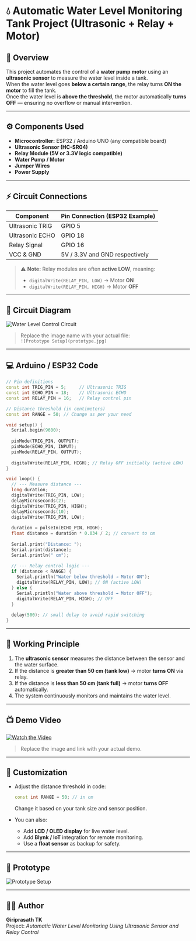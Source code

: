 # 💧 Automatic Water Level Monitoring Tank Project (Ultrasonic + Relay + Motor)

## 📘 Overview
This project automates the control of a **water pump motor** using an **ultrasonic sensor** to measure the water level inside a tank.  
When the water level goes **below a certain range**, the relay turns **ON the motor** to fill the tank.  
Once the water level is **above the threshold**, the motor automatically **turns OFF** — ensuring no overflow or manual intervention.

---

## ⚙️ Components Used
- **Microcontroller:** ESP32 / Arduino UNO (any compatible board)  
- **Ultrasonic Sensor (HC-SR04)**  
- **Relay Module (5V or 3.3V logic compatible)**  
- **Water Pump / Motor**  
- **Jumper Wires**  
- **Power Supply**

---

## ⚡ Circuit Connections

| Component | Pin Connection (ESP32 Example) |
|------------|-------------------------------|
| Ultrasonic TRIG | GPIO 5 |
| Ultrasonic ECHO | GPIO 18 |
| Relay Signal | GPIO 16 |
| VCC & GND | 5V / 3.3V and GND respectively |

> ⚠️ **Note:** Relay modules are often **active LOW**, meaning:  
> - `digitalWrite(RELAY_PIN, LOW)` → Motor **ON**  
> - `digitalWrite(RELAY_PIN, HIGH)` → Motor **OFF**

---

## 🔌 Circuit Diagram
![Water Level Control Circuit](CircuitDiagram.jpg)

> Replace the image name with your actual file:  
> `![Prototype Setup](prototype.jpg)`

---

## 💻 Arduino / ESP32 Code
```cpp
// Pin definitions
const int TRIG_PIN = 5;     // Ultrasonic TRIG
const int ECHO_PIN = 18;    // Ultrasonic ECHO
const int RELAY_PIN = 16;   // Relay control pin

// Distance threshold (in centimeters)
const int RANGE = 50; // Change as per your need

void setup() {
  Serial.begin(9600);
  
  pinMode(TRIG_PIN, OUTPUT);
  pinMode(ECHO_PIN, INPUT);
  pinMode(RELAY_PIN, OUTPUT);
  
  digitalWrite(RELAY_PIN, HIGH); // Relay OFF initially (active LOW)
}

void loop() {
  // --- Measure distance ---
  long duration;
  digitalWrite(TRIG_PIN, LOW);
  delayMicroseconds(2);
  digitalWrite(TRIG_PIN, HIGH);
  delayMicroseconds(10);
  digitalWrite(TRIG_PIN, LOW);
  
  duration = pulseIn(ECHO_PIN, HIGH);
  float distance = duration * 0.034 / 2; // convert to cm
  
  Serial.print("Distance: ");
  Serial.print(distance);
  Serial.println(" cm");
  
  // --- Relay control logic ---
  if (distance < RANGE) {
    Serial.println("Water below threshold → Motor ON");
    digitalWrite(RELAY_PIN, LOW); // ON (active LOW)
  } else {
    Serial.println("Water above threshold → Motor OFF");
    digitalWrite(RELAY_PIN, HIGH); // OFF
  }
  
  delay(500); // small delay to avoid rapid switching
}
```

---

## 🧠 Working Principle
1. The **ultrasonic sensor** measures the distance between the sensor and the water surface.  
2. If the distance is **greater than 50 cm (tank low)** → motor **turns ON** via relay.  
3. If the distance is **less than 50 cm (tank full)** → motor **turns OFF** automatically.  
4. The system continuously monitors and maintains the water level.

---

## 📺 Demo Video
[![Watch the Video](prototype.jpg)](https://youtu.be/your_video_link_here)

> Replace the image and link with your actual demo.

---

## 🧩 Customization
- Adjust the distance threshold in code:
  ```cpp
  const int RANGE = 50; // in cm
  ```
  Change it based on your tank size and sensor position.

- You can also:
  - Add **LCD / OLED display** for live water level.  
  - Add **Blynk / IoT** integration for remote monitoring.  
  - Use a **float sensor** as backup for safety.

---

## 📸 Prototype
![Prototype Setup](prototype.jpg)

---

## 🧑‍💻 Author
**Giriprasath TK**  
Project: *Automatic Water Level Monitoring Using Ultrasonic Sensor and Relay Control*

